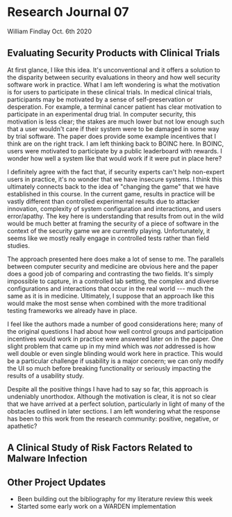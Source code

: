# Research Journal 07

William Findlay
Oct. 6th 2020

## Evaluating Security Products with Clinical Trials

At first glance, I like this idea. It's unconventional and it offers a solution
to the disparity between security evaluations in theory and how well security
software work in practice. What I am left wondering is what the motivation is
for users to participate in these clinical trials. In medical clinical trials,
participants may be motivated by a sense of self-preservation or desperation.
For example, a terminal cancer patient has clear motivation to participate in an
experimental drug trial. In computer security, this motivation is less clear;
the stakes are much lower but not low enough such that a user wouldn't care if
their system were to be damaged in some way by trial software. The paper does
provide some example incentives that I think are on the right track. I am left
thinking back to BOINC here. In BOINC, users were motivated to participate by
a public leaderboard with rewards. I wonder how well a system like that would
work if it were put in place here?

I definitely agree with the fact that, if security experts can't help non-expert
users in practice, it's no wonder that we have insecure systems. I think this
ultimately connects back to the idea of "changing the game" that we have
established in this course. In the current game, results in practice will be
vastly different than controlled experimental results due to attacker
innovation, complexity of system configuration and interactions, and users
error/apathy. The key here is understanding that results from out in the wild
would be much better at framing the security of a piece of software in the
context of the security game we are currently playing. Unfortunately, it seems
like we mostly really engage in controlled tests rather than field studies.

The approach presented here does make a lot of sense to me. The parallels
between computer security and medicine are obvious here and the paper does
a good job of comparing and contrasting the two fields. It's simply impossible
to capture, in a controlled lab setting, the complex and diverse configurations
and interactions that occur in the real world ---  much the same as it is in
medicine. Ultimately, I suppose that an approach like this would make the most
sense when combined with the more traditional testing frameworks we already have
in place.

I feel like the authors made a number of good considerations here; many of the
original questions I had about how well control groups and participation
incentives would work in practice were answered later on in the paper. One
slight problem that came up in my mind which was *not* addressed is how well
double or even single blinding would work here in practice. This would be
a particular challenge if usability is a major concern; we can only modify the
UI so much before breaking functionality or seriously impacting the results of
a usability study.

Despite all the positive things I have had to say so far, this approach is
undeniably unorthodox. Although the motivation is clear, it is not so clear that
we have arrived at a perfect solution, particularly in light of many of the
obstacles outlined in later sections. I am left wondering what the response has
been to this work from the research community: positive, negative, or apathetic?

## A Clinical Study of Risk Factors Related to Malware Infection

## Other Project Updates

- Been building out the bibliography for my literature review this week
- Started some early work on a WARDEN implementation

